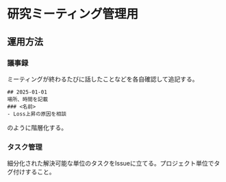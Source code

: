 # 研究ミーティング管理用


## 運用方法


### 議事録

ミーティングが終わるたびに話したことなどを各自確認して追記する。

```
## 2025-01-01
場所、時間を記載
### <名前>
- Loss上昇の原因を相談
```

のように階層化する。

### タスク管理
細分化された解決可能な単位のタスクをIssueに立てる。プロジェクト単位でタグ付けすること。
